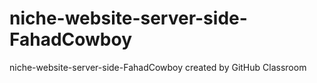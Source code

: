 # niche-website-server-side-FahadCowboy
niche-website-server-side-FahadCowboy created by GitHub Classroom
